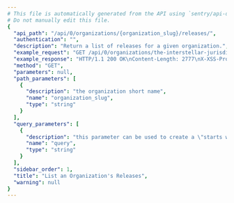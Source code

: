 ```yaml
---
# This file is automatically generated from the API using `sentry/api-docs/generator.py.`
# Do not manually edit this file.
{
  "api_path": "/api/0/organizations/{organization_slug}/releases/", 
  "authentication": "", 
  "description": "Return a list of releases for a given organization.", 
  "example_request": "GET /api/0/organizations/the-interstellar-jurisdiction/releases/ HTTP/1.1\nHost: sentry.io\nAuthorization: Bearer <token>", 
  "example_response": "HTTP/1.1 200 OK\nContent-Length: 2777\nX-XSS-Protection: 1; mode=block\nX-Content-Type-Options: nosniff\nContent-Language: en\nAccess-Control-Expose-Headers: X-Sentry-Error, Retry-After\nVary: Accept-Language, Cookie\nAccess-Control-Allow-Methods: GET, POST, HEAD, OPTIONS\nLink: <https://sentry.io/api/0/organizations/the-interstellar-jurisdiction/releases/?&cursor=100:-1:1>; rel=\"previous\"; results=\"false\"; cursor=\"100:-1:1\", <https://sentry.io/api/0/organizations/the-interstellar-jurisdiction/releases/?&cursor=100:1:0>; rel=\"next\"; results=\"false\"; cursor=\"100:1:0\"\nAllow: GET, POST, HEAD, OPTIONS\nAccess-Control-Allow-Origin: *\nAccess-Control-Allow-Headers: X-Sentry-Auth, X-Requested-With, Origin, Accept, Content-Type, Authentication, Authorization\nContent-Type: application/json\nX-Frame-Options: deny\n\n[\n  {\n    \"authors\": [], \n    \"commitCount\": 0, \n    \"data\": {}, \n    \"dateCreated\": \"2020-03-22T20:58:20.919624Z\", \n    \"dateReleased\": null, \n    \"deployCount\": 0, \n    \"firstEvent\": null, \n    \"lastCommit\": null, \n    \"lastDeploy\": null, \n    \"lastEvent\": null, \n    \"newGroups\": 0, \n    \"owner\": null, \n    \"projects\": [\n      {\n        \"name\": \"Pump Station\", \n        \"slug\": \"pump-station\"\n      }\n    ], \n    \"ref\": \"6ba09a7c53235ee8a8fa5ee4c1ca8ca886e7fdbb\", \n    \"shortVersion\": \"2.0rc2\", \n    \"url\": null, \n    \"version\": \"2.0rc2\", \n    \"versionInfo\": {\n      \"buildHash\": null, \n      \"description\": \"2.0rc2\", \n      \"package\": null, \n      \"version\": {\n        \"raw\": \"2.0rc2\"\n      }\n    }\n  }, \n  {\n    \"authors\": [\n      {\n        \"email\": \"author_email@example.com\", \n        \"name\": \"Author Name\"\n      }\n    ], \n    \"commitCount\": 1, \n    \"data\": {}, \n    \"dateCreated\": \"2020-03-22T20:58:20.764814Z\", \n    \"dateReleased\": null, \n    \"deployCount\": 0, \n    \"firstEvent\": null, \n    \"lastCommit\": {\n      \"author\": {\n        \"email\": \"author_email@example.com\", \n        \"name\": \"Author Name\"\n      }, \n      \"dateCreated\": \"2018-09-20T08:50:22Z\", \n      \"id\": \"8371445ab8a9facd271df17038ff295a48accae7\", \n      \"message\": \"This is the commit message.\", \n      \"releases\": [\n        {\n          \"dateCreated\": \"2020-03-22T20:58:20.764814Z\", \n          \"dateReleased\": null, \n          \"ref\": null, \n          \"shortVersion\": \"2.0rc3\", \n          \"url\": null, \n          \"version\": \"2.0rc3\"\n        }\n      ], \n      \"repository\": {\n        \"dateCreated\": \"2020-03-22T20:58:20.798014Z\", \n        \"externalSlug\": null, \n        \"id\": \"1\", \n        \"integrationId\": null, \n        \"name\": \"owner-name/repo-name\", \n        \"provider\": {\n          \"id\": \"unknown\", \n          \"name\": \"Unknown Provider\"\n        }, \n        \"status\": \"active\", \n        \"url\": null\n      }\n    }, \n    \"lastDeploy\": null, \n    \"lastEvent\": null, \n    \"newGroups\": 0, \n    \"owner\": null, \n    \"projects\": [\n      {\n        \"name\": \"Pump Station\", \n        \"slug\": \"pump-station\"\n      }\n    ], \n    \"ref\": null, \n    \"shortVersion\": \"2.0rc3\", \n    \"url\": null, \n    \"version\": \"2.0rc3\", \n    \"versionInfo\": {\n      \"buildHash\": null, \n      \"description\": \"2.0rc3\", \n      \"package\": null, \n      \"version\": {\n        \"raw\": \"2.0rc3\"\n      }\n    }\n  }, \n  {\n    \"authors\": [], \n    \"commitCount\": 0, \n    \"data\": {}, \n    \"dateCreated\": \"2020-03-22T20:58:09.529262Z\", \n    \"dateReleased\": null, \n    \"deployCount\": 0, \n    \"firstEvent\": \"2020-03-22T20:58:09Z\", \n    \"lastCommit\": null, \n    \"lastDeploy\": null, \n    \"lastEvent\": \"2020-03-22T20:58:11Z\", \n    \"newGroups\": 0, \n    \"owner\": null, \n    \"projects\": [\n      {\n        \"name\": \"Prime Mover\", \n        \"slug\": \"prime-mover\"\n      }\n    ], \n    \"ref\": null, \n    \"shortVersion\": \"009b2e5742b5daffa5afc9b680f479f18fcaa881\", \n    \"url\": null, \n    \"version\": \"009b2e5742b5daffa5afc9b680f479f18fcaa881\", \n    \"versionInfo\": {\n      \"buildHash\": \"009b2e5742b5daffa5afc9b680f479f18fcaa881\", \n      \"description\": \"009b2e5742b5\", \n      \"package\": null, \n      \"version\": {\n        \"raw\": \"009b2e5742b5daffa5afc9b680f479f18fcaa881\"\n      }\n    }\n  }, \n  {\n    \"authors\": [], \n    \"commitCount\": 0, \n    \"data\": {}, \n    \"dateCreated\": \"2020-03-22T20:58:04.726358Z\", \n    \"dateReleased\": null, \n    \"deployCount\": 0, \n    \"firstEvent\": \"2020-03-22T20:58:04Z\", \n    \"lastCommit\": null, \n    \"lastDeploy\": null, \n    \"lastEvent\": \"2020-03-22T20:58:07Z\", \n    \"newGroups\": 0, \n    \"owner\": null, \n    \"projects\": [\n      {\n        \"name\": \"Pump Station\", \n        \"slug\": \"pump-station\"\n      }\n    ], \n    \"ref\": null, \n    \"shortVersion\": \"f7c3d6eaf43ece8866c5333a939d281a8460c551\", \n    \"url\": null, \n    \"version\": \"f7c3d6eaf43ece8866c5333a939d281a8460c551\", \n    \"versionInfo\": {\n      \"buildHash\": \"f7c3d6eaf43ece8866c5333a939d281a8460c551\", \n      \"description\": \"f7c3d6eaf43e\", \n      \"package\": null, \n      \"version\": {\n        \"raw\": \"f7c3d6eaf43ece8866c5333a939d281a8460c551\"\n      }\n    }\n  }\n]", 
  "method": "GET", 
  "parameters": null, 
  "path_parameters": [
    {
      "description": "the organization short name", 
      "name": "organization_slug", 
      "type": "string"
    }
  ], 
  "query_parameters": [
    {
      "description": "this parameter can be used to create a \"starts with\" filter for the version.", 
      "name": "query", 
      "type": "string"
    }
  ], 
  "sidebar_order": 1, 
  "title": "List an Organization's Releases", 
  "warning": null
}
---
```

